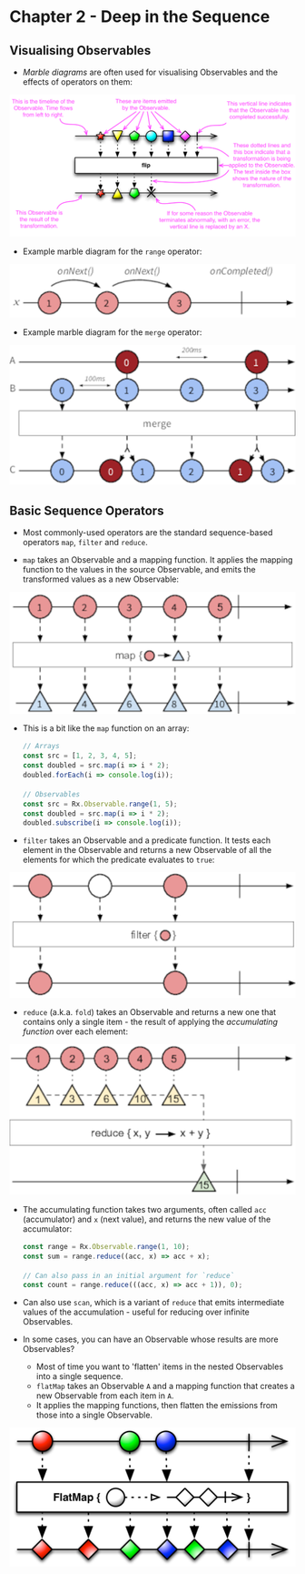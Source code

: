 # Chapter 2 - Deep in the Sequence

## Visualising Observables

- _Marble diagrams_ are often used for visualising Observables and the effects of operators on them:

![Marble Diagram](images/marbleDiagram.png)

- Example marble diagram for the `range` operator:

![Marble Diagram - range](images/rangeDiagram.png)

- Example marble diagram for the `merge` operator:

![Marble Diagram - merge](images/mergeDiagram.png)


## Basic Sequence Operators

- Most commonly-used operators are the standard sequence-based operators `map`, `filter` and `reduce`.

- `map` takes an Observable and a mapping function.  It applies the mapping function to the values in the source Observable, and emits the transformed values as a new Observable:

![Marble Diagram - map](images/mapDiagram.png)

- This is a bit like the `map` function on an array:

    ```javascript
    // Arrays
    const src = [1, 2, 3, 4, 5];
    const doubled = src.map(i => i * 2);
    doubled.forEach(i => console.log(i));

    // Observables
    const src = Rx.Observable.range(1, 5);
    const doubled = src.map(i => i * 2);
    doubled.subscribe(i => console.log(i));
    ```

- `filter` takes an Observable and a predicate function.  It tests each element in the Observable and returns a new Observable of all the elements for which the predicate evaluates to `true`:

![Marble Diagram - filter](images/filterDiagram.png)

- `reduce` (a.k.a. `fold`) takes an Observable and returns a new one that contains only a single item - the result of applying the _accumulating function_ over each element:

![Marble Diagram - reduce](images/reduceDiagram.png)

- The accumulating function takes two arguments, often called `acc` (accumulator) and `x` (next value), and returns the new value of the accumulator:

    ```javascript
    const range = Rx.Observable.range(1, 10);
    const sum = range.reduce((acc, x) => acc + x);

    // Can also pass in an initial argument for `reduce`
    const count = range.reduce(((acc, x) => acc + 1)), 0);
    ```

- Can also use `scan`, which is a variant of `reduce` that emits intermediate values of the accumulation - useful for reducing over infinite Observables.

- In some cases, you can have an Observable whose results are more Observables?
    - Most of time you want to 'flatten' items in the nested Observables into a single sequence.
    - `flatMap` takes an Observable `A` and a mapping function that creates a new Observable from each item in `A`.
    - It applies the mapping functions, then flatten the emissions from those into a single Observable.

![Marble Diagram - flatMap](images/flatMapDiagram.png)
